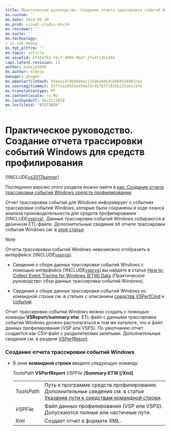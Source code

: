 ```yaml
---
title: Практическое руководство. Создание отчета трассировки событий Windows для средств профилирования | Документация Майкрософт
ms.custom: ''
ms.date: 2018-06-30
ms.prod: visual-studio-dev14
ms.reviewer: ''
ms.suite: ''
ms.technology:
- vs-ide-debug
ms.tgt_pltfrm: ''
ms.topic: article
ms.assetid: bf5547b3-f6c7-4989-9d47-2fe4f1261444
caps.latest.revision: 13
author: mikejo5000
ms.author: mikejo
manager: ghogen
ms.openlocfilehash: 93aea1474bb8e8ac215a6eb8e3c8b695d4901cba
ms.sourcegitcommit: 55f7ce2d5d2e458e35c45787f1935b237ee5c9f8
ms.translationtype: MT
ms.contentlocale: ru-RU
ms.lasthandoff: 08/22/2018
ms.locfileid: "47571026"
---
```

# <a name="how-to-create-a-profiling-tools-etw-report"></a>Практическое руководство. Создание отчета трассировки событий Windows для средств профилирования
[!INCLUDE[vs2017banner](../includes/vs2017banner.md)]

Последнюю версию этого раздела можно найти в [как: Создание отчета трассировки событий Windows средств профилирования](https://docs.microsoft.com/visualstudio/profiling/how-to-create-a-profiling-tools-etw-report).  
  
Отчет трассировки событий для Windows информирует о событиях трассировки событий Windows, которые были сохранены в ходе сеанса анализа производительности для средств профилирования [!INCLUDE[vsprvs](../includes/vsprvs-md.md)]. Данные трассировки событий Windows собираются в двоичном ETL-файле. Дополнительные сведения об отчете трассировки событий Windows см. в [этой статье](../profiling/event-tracing-for-windows-etw-report.md).  
  
> [!NOTE]
>  Отчеты трассировки событий Windows невозможно отобразить в интерфейсе [!INCLUDE[vsprvs](../includes/vsprvs-md.md)].  
  
-   Сведения о сборе данных трассировки событий Windows с помощью интерфейса [!INCLUDE[vsprvs](../includes/vsprvs-md.md)] вы найдете в статье [How to: Collect Event Tracing for Windows (ETW) Data](../profiling/how-to-collect-event-tracing-for-windows-etw-data.md) (Практическое руководство: сбор данных трассировки событий Windows).  
  
-   Сведения о сборе данных трассировки событий Windows из командной строки см. в статьях с описанием [средства VSPerfCmd](../profiling/vsperfcmd.md) и [событий](../profiling/events-vsperfcmd.md).  
  
 Отчет трассировки событий Windows можно создать с помощью команды **VSReport/summary:etw**. ETL-файл с данными трассировки событий Windows должен располагаться в том же каталоге, что и файл данных профилирования (VSP или VSPS). По умолчанию отчет создается как CSV-файл с разделителями запятыми. Дополнительные сведения см. в разделе [VSPerfReport](../profiling/vsperfreport.md).  
  
### <a name="to-generate-an-etw-report"></a>Создание отчета трассировки событий Windows  
  
-   В окне **командной строки** введите следующую команду:  
  
     *ToolsPath* **VSPerfReport** *VSPFile* **/Summary:ETW [/Xml]**  
  
    |||  
    |-|-|  
    |*ToolsPath*|Путь к программе средств профилирования. Дополнительные сведения см. в статье [Указание пути к средствам командной строки](../profiling/specifying-the-path-to-profiling-tools-command-line-tools.md).|  
    |*VSPFile*|Файл данных профилирования (VSP или VSPS). Допускаются полные или частичные пути.|  
    |Xml|Создает отчет в формате XML.|



